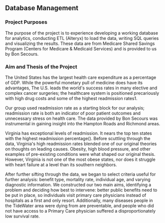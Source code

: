 ## Database Management
### Project Purposes
The purpose of the project is to experience developing a working database for analytics, conducting ETL (Alteryx) to load the data, writing SQL queries and visualizing the results. These data are from Medicare Shared Savings Program (Centers for Medicare & Medicaid Services) and is provided to us by Bon Secours. 

### Aim and Thesis of the Project

The United States has the largest health care expenditure as a percentage of GDP. While
the powerful monetary pull of medicine does have its advantages, The U.S. leads the world's
success rates in many elective and complex cancer surgeries; the healthcare system is positioned
precariously with high drug costs and some of the highest readmission rates1.

Our group used readmission rate as a starting block for our analysis; readmission rate is
both an indicator of poor patient outcomes and unnecessary stress on health care. The data
provided by Bon Secours was instrumental in gaining insight into the Hampton Roads and
Richmond areas.

Virginia has exceptional levels of readmission. It nears the top ten states with the highest
readmission percentage(). Before scuttling through the data, Virginia's high readmission rates
blended one of our original theories on thoughts on leading causes. Obesity, high blood pressure,
and other examples of pre-existing conditions were what shaped our original thesis. However,
Virginia is not one of the most obese states, nor does it struggle with heart failure at a level than
its southern neighbors.

After further sifting through the data, we began to select criteria useful for further analysis:
benefit type, mortality rate, individual age, and varying diagnostic information. We constructed
our two main aims, identifying a problem and deciding how best to intervene: better public
benefits need to be put in place, so individuals visit primary care physicians instead of hospitals
as a first and only resort. Additionally, many diseases people in the TideWater area were dying
from are preventable, and people who did not have access to a Primary Care physician suffered a
disproportionately low survival rate.
